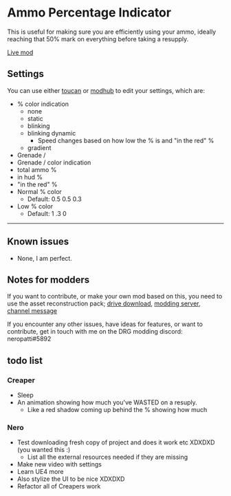 # Ammo Percentage Indicator

This is useful for making sure you are efficiently using your ammo,
ideally reaching that 50% mark on everything before taking a resupply.

[Live mod](https://mod.io/g/drg/m/ammo-percentage-indicator)

## Settings

You can use either [toucan](https://mod.io/g/drg/m/toucan) or [modhub](https://mod.io/g/drg/m/mod-hub) to edit your settings, which are:

- % color indication
  - none
  - static
  - blinking
  - blinking dynamic
    - Speed changes based on how low the % is and "in the red" %
  - gradient
- Grenade /
- Grenade / color indication
- total ammo %
- in hud %
- "in the red" %
- Normal % color
  - Default: 0.5 0.5 0.3
- Low % color
  - Default: 1 .3 0

---------------------------------

## Known issues

- None, I am perfect.

## Notes for modders

If you want to contribute, or make your own mod based on this, you need to use the asset reconstruction pack; [drive download](https://drive.google.com/file/d/1HL-z5I62FpY6l9Qt2QGnR8ZpHkHyfESQ/view?usp=sharing), [modding server](https://discord.gg/gUw32ayWGt), [channel message](https://discord.com/channels/676880716142739467/883791204930703360/998263940809232507)

If you encounter any other issues, have ideas for features, or want to contribute, get in touch with me on the DRG modding discord: neropatti#5892

## todo list

### Creaper

- Sleep
- An animation showing how much you've WASTED on a resuply.
  - Like a red shadow coming up behind the % showing how much

### Nero

- Test downloading fresh copy of project and does it work etc XDXDXD (you wanted this :\)
  - List all the external resources needed if they are missing
- Make new video with settings
- Learn UE4 more
- Also stylize the UI to be nice XDXDXD
- Refactor all of Creapers work
